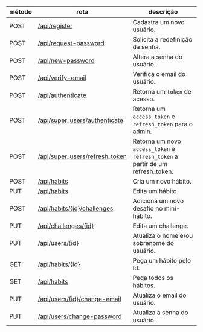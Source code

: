 | método | rota                                                            | descrição                                                                      |
| ------ | --------------------------------------------------------------- | ------------------------------------------------------------------------------ |
| POST   | [/api/register](./users/register.md)                            | Cadastra um novo usuário.                                                      |
| POST   | [/api/request-password](./users/request-password.md)            | Solicita a redefinição da senha.                                               |
| POST   | [/api/new-password](./users/new-password.md)                    | Altera a senha do usuário.                                                     |
| POST   | [/api/verify-email](./users/verify-email.md)                    | Verifica o email do usuário.                                                   |
| POST   | [/api/authenticate](./auth/authenticate.md)                     | Retorna um `token` de acesso.                                                  |
| POST   | [/api/super_users/authenticate](./superUsers/authenticate.md)   | Retorna um `access_token` e `refresh_token` para o admin.                      |
| POST   | [/api/super_users/refresh_token](./superUsers/refresh-token.md) | Retorna um novo `access_token` e `refresh_token` a partir de um refresh_token. |
| POST   | [/api/habits](./habits/create.md)                               | Cria um novo hábito.                                                           |
| PUT    | [/api/habits](./habits/edit.md)                                 | Edita um hábito.                                                               |
| POST   | [/api/habits/{id}/challenges](./habits/addChallenge.md)         | Adiciona um novo desafio no mini-hábito.                                       |
| PUT    | [/api/challenges/{id}](./challenges/edit.md)                    | Edita um challenge.                                                            |
| PUT    | [/api/users/{id}](./users/update.md)                            | Atualiza o nome e/ou sobrenome do usuário.                                     |
| GET    | [/api/habits/{id}](./habits/getByid.md)                         | Pega um hábito pelo Id.                                                        |
| GET    | [/api/habits](./habits/getAll.md)                               | Pega todos os hábitos.                                                         |
| PUT    | [/api/users/{id}/change-email](./users/change-email.md)         | Atualiza o email do usuário.                                                   |
| PUT    | [/api/users/change-password](./users/change-password.md)        | Atualiza a senha do usuário.                                                   |
